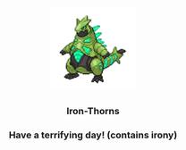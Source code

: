 <p align="center">
    <img src="https://raw.githubusercontent.com/PokeAPI/sprites/master/sprites/pokemon/995.png" width="150" height="150">
</p>
<h3 align="center"> <b>Iron-Thorns</b></h3>
<h3 align="center">Have a terrifying day! (contains irony)</h3>
